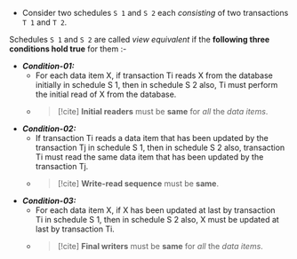 - Consider two schedules `S 1` and `S 2` each *consisting* of two transactions `T 1` and `T 2`.

Schedules `S 1` and `S 2` are called *view equivalent* if the **following three conditions hold true** for them :-

- ***Condition-01:***
	- For each data item X, if transaction Ti reads X from the database initially in schedule S 1, then in schedule S 2 also, Ti must perform the initial read of X from the database.
	- >[!cite] **Initial readers** must be **same** for *all* the *data items*.
- ***Condition-02:***
	- If transaction Ti reads a data item that has been updated by the transaction Tj in schedule S 1, then in schedule S 2 also, transaction Ti must read the same data item that has been updated by the transaction Tj.
	- >[!cite] **Write-read sequence** must be **same**.
- ***Condition-03:***
	- For each data item X, if X has been updated at last by transaction Ti in schedule S 1, then in schedule S 2 also, X must be updated at last by transaction Ti.
	- >[!cite] **Final writers** must be **same** for *all* the *data items*.




